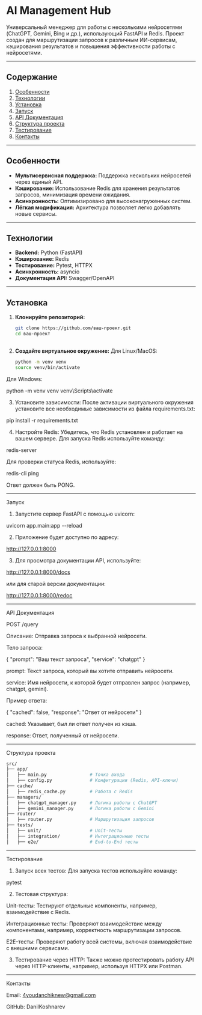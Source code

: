 # AI Management Hub

Универсальный менеджер для работы с несколькими нейросетями (ChatGPT, Gemini, Bing и др.), использующий FastAPI и Redis. Проект создан для маршрутизации запросов к различным ИИ-сервисам, кэширования результатов и повышения эффективности работы с нейросетями.

---

## Содержание

1. [Особенности](#особенности)  
2. [Технологии](#технологии)  
3. [Установка](#установка)  
4. [Запуск](#запуск)  
5. [API Документация](#api-документация)  
6. [Структура проекта](#структура-проекта)  
7. [Тестирование](#тестирование)  
8. [Контакты](#контакты)  

---

## Особенности

- **Мультисервисная поддержка:** Поддержка нескольких нейросетей через единый API.  
- **Кэширование:** Использование Redis для хранения результатов запросов, минимизация времени ожидания.  
- **Асинхронность:** Оптимизировано для высоконагруженных систем.  
- **Лёгкая модификация:** Архитектура позволяет легко добавлять новые сервисы.  

---

## Технологии

- **Backend:** Python (FastAPI)  
- **Кэширование:** Redis  
- **Тестирование:** Pytest, HTTPX  
- **Асинхронность:** asyncio  
- **Документация API:** Swagger/OpenAPI  

---

## Установка

1. **Клонируйте репозиторий:**
   ```bash
   git clone https://github.com/ваш-проект.git
   cd ваш-проект
  
2. **Создайте виртуальное окружение:**
   Для Linux/MacOS:
   ```bash
   python -m venv venv
   source venv/bin/activate

Для Windows:

python -m venv venv
venv\Scripts\activate

3. Установите зависимости: После активации виртуального окружения установите все необходимые зависимости из файла requirements.txt:

pip install -r requirements.txt


4. Настройте Redis:
Убедитесь, что Redis установлен и работает на вашем сервере. Для запуска Redis используйте команду:

redis-server

Для проверки статуса Redis, используйте:

redis-cli ping

Ответ должен быть PONG.




---

Запуск

1. Запустите сервер FastAPI с помощью uvicorn:

uvicorn app.main:app --reload


2. Приложение будет доступно по адресу:

http://127.0.0.1:8000


3. Для просмотра документации API, используйте:

http://127.0.0.1:8000/docs

или для старой версии документации:

http://127.0.0.1:8000/redoc




---

API Документация

POST /query

Описание: Отправка запроса к выбранной нейросети.

Тело запроса:

{
  "prompt": "Ваш текст запроса",
  "service": "chatgpt"
}

prompt: Текст запроса, который вы хотите отправить нейросети.

service: Имя нейросети, к которой будет отправлен запрос (например, chatgpt, gemini).


Пример ответа:

{
  "cached": false,
  "response": "Ответ от нейросети"
}

cached: Указывает, был ли ответ получен из кэша.

response: Ответ, полученный от нейросети.



---

Структура проекта
```bash
src/
├── app/
│   ├── main.py                # Точка входа
│   ├── config.py              # Конфигурации (Redis, API-ключи)
├── cache/
│   ├── redis_cache.py         # Работа с Redis
├── managers/
│   ├── chatgpt_manager.py     # Логика работы с ChatGPT
│   ├── gemini_manager.py      # Логика работы с Gemini
├── router/
│   ├── router.py              # Маршрутизация запросов
├── tests/
│   ├── unit/                  # Unit-тесты
│   ├── integration/           # Интеграционные тесты
│   ├── e2e/                   # End-to-End тесты

```
---

Тестирование

1. Запуск всех тестов: Для запуска тестов используйте команду:

pytest


2. Тестовая структура:

Unit-тесты: Тестируют отдельные компоненты, например, взаимодействие с Redis.

Интеграционные тесты: Проверяют взаимодействие между компонентами, например, корректность маршрутизации запросов.

E2E-тесты: Проверяют работу всей системы, включая взаимодействие с внешними сервисами.



3. Тестирование через HTTP: Также можно протестировать работу API через HTTP-клиенты, например, используя HTTPX или Postman.




---

Контакты

Email: 4youdanchiknew@gmail.com

GitHub: DanilKoshnarev




